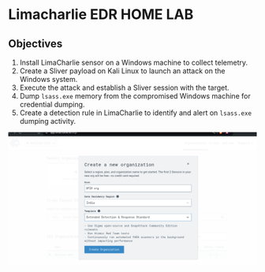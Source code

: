 # Limacharlie EDR HOME LAB

## Objectives

1. Install LimaCharlie sensor on a Windows machine to collect telemetry.
2. Create a Sliver payload on Kali Linux to launch an attack on the Windows system.
3. Execute the attack and establish a Sliver session with the target.
4. Dump `lsass.exe` memory from the compromised Windows machine for credential dumping.
5. Create a detection rule in LimaCharlie to identify and alert on `lsass.exe` dumping activity.




![images](images/lima.png)


